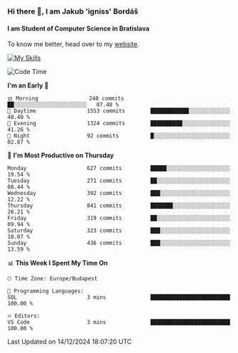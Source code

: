 ### Hi there 👋, I am Jakub 'igniss' Bordáš

#### I am Student of Computer Science in Bratislava
To know me better, head over to my [website](https://bordas.sk).

[![My Skills](https://skillicons.dev/icons?i=js,html,css,figma,svelte,java,kotlin,python,postgresql,typescript,nest,nodejs)](https://bordas.sk)


<!--START_SECTION:waka-->
![Code Time](http://img.shields.io/badge/Code%20Time-1%2C612%20hrs%208%20mins-blue)

**I'm an Early 🐤** 

```text
🌞 Morning                240 commits         ██░░░░░░░░░░░░░░░░░░░░░░░   07.48 % 
🌆 Daytime                1553 commits        ████████████░░░░░░░░░░░░░   48.40 % 
🌃 Evening                1324 commits        ██████████░░░░░░░░░░░░░░░   41.26 % 
🌙 Night                  92 commits          █░░░░░░░░░░░░░░░░░░░░░░░░   02.87 % 
```
📅 **I'm Most Productive on Thursday** 

```text
Monday                   627 commits         █████░░░░░░░░░░░░░░░░░░░░   19.54 % 
Tuesday                  271 commits         ██░░░░░░░░░░░░░░░░░░░░░░░   08.44 % 
Wednesday                392 commits         ███░░░░░░░░░░░░░░░░░░░░░░   12.22 % 
Thursday                 841 commits         ███████░░░░░░░░░░░░░░░░░░   26.21 % 
Friday                   319 commits         ██░░░░░░░░░░░░░░░░░░░░░░░   09.94 % 
Saturday                 323 commits         ███░░░░░░░░░░░░░░░░░░░░░░   10.07 % 
Sunday                   436 commits         ███░░░░░░░░░░░░░░░░░░░░░░   13.59 % 
```


📊 **This Week I Spent My Time On** 

```text
🕑︎ Time Zone: Europe/Budapest

💬 Programming Languages: 
SQL                      3 mins              █████████████████████████   100.00 % 

🔥 Editors: 
VS Code                  3 mins              █████████████████████████   100.00 % 
```


 Last Updated on 14/12/2024 18:07:20 UTC
<!--END_SECTION:waka-->
